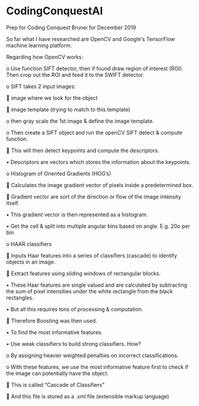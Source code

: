 # CodingConquestAI
Prep for Coding Conquest Brunei for December 2019

So far what I have researched are OpenCV and Google's TensorFlow machine learning platform.



Regarding how OpenCV works: 

o	 Use function SIFT detector, then if found draw region of interest (ROI). Then crop out the ROI and feed it to the SWIFT detector.

o	SIFT takes 2 input images: 

	image where we look for the object

  	image template (trying to match to this template)
  
o	then gray scale the 1st image & define the image template.

o	Then create a SIFT object and run the openCV SIFT detect & compute function.

  	This will then detect keypoints and compute the descriptors.
  
   •	Descriptors are vectors which stores the information about the keypoints.
    
o	Histogram of Oriented Gradients (HOG’s)

  	 Calculates the image gradient vector of pixels inside a predetermined box.
  
  	Gradient vector are sort of the direction or flow of the image intensity itself.
  
   •	This gradient vector is then represented as a histogram.
    
   •	Get the cell & split into multiple angular bins based on angle. E.g. 20o per bin
    
o	HAAR classifiers

  	Inputs Haar features into a series of classifiers (cascade) to identify objects in an image.
  
  	Extract features using sliding windows of rectangular blocks.
  
   •	These Haar features are single valued and are calculated by subtracting the sum of pixel intensities under the white rectangle from the black rectangles.
    
   •	But all this requires tons of processing & computation.
    
  	Therefore Boosting was then used.
  
   •	To find the most informative features.
    
   •	Use weak classifiers to build strong classifiers. How?
    
o	By assigning heavier weighted penalties on incorrect classifications.

o	With these features, we use the most informative feature first to check if the image can potentially have the object.

  	This is called “Cascade of Classifiers”
  
  	And this file is stored as a .xml file (extensible markup language)
  
